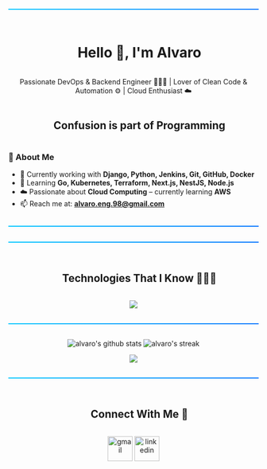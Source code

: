<!-- Horizontal Gradient Divider -->
<hr style="border: none; height: 2px; background: linear-gradient(to right, #00c6ff, #0072ff); margin: 30px 0;" />

<!-- h1 sin borde inferior -->
<div id="user-content-toc">
  <ul align="center">
    <summary><h1 style="display: inline-block">Hello 👋, I'm Alvaro</h1></summary>
  </ul>
</div>

<p align="center">
  Passionate DevOps & Backend Engineer 👨🏻‍💻 | Lover of Clean Code & Automation ⚙️ | Cloud Enthusiast ☁️
</p>

<!-- h2 sin borde inferior -->
<div id="user-content-toc">
  <ul align="center">
    <summary><h2 style="display: inline-block">Confusion is part of Programming</h2></summary>
  </ul>
</div>

<!-- Intro -->
### 🚀 About Me

- 🔭 Currently working with **Django, Python, Jenkins, Git, GitHub, Docker**
- 🌱 Learning **Go, Kubernetes, Terraform, Next.js, NestJS, Node.js**
- ☁️ Passionate about **Cloud Computing** – currently learning **AWS**
- 📫 Reach me at: **alvaro.eng.98@gmail.com**

<!-- Divider -->
<hr style="border: none; height: 2px; background: linear-gradient(to right, #00c6ff, #0072ff); margin: 30px 0;" />

<!-- Snake animation -->


<!-- Divider -->
<hr style="border: none; height: 2px; background: linear-gradient(to right, #00c6ff, #0072ff); margin: 30px 0;" />

<!-- Technologies Header -->
<div id="user-content-toc">
  <ul align="center">
    <summary><h2 style="display: inline-block">Technologies That I Know 👨🏻‍💻</h2></summary>
  </ul>
</div>

<!-- Tech stack icons -->
<p align="center">
  <a href="https://skillicons.dev">
    <img src="https://skillicons.dev/icons?i=git,githubactions,gitlab,aws,ubuntu,jenkins,docker,postgres,androidstudio,bash,django,fastapi,linux,md,nginx,github,postman,py,vscode,kubernetes&perline=10" />
  </a>
</p>

<!-- Divider -->
<hr style="border: none; height: 2px; background: linear-gradient(to right, #00c6ff, #0072ff); margin: 30px 0;" />

<!-- GitHub Stats -->
<p align="center">
  <img src="https://github-readme-stats.vercel.app/api?username=AlvaroEng98&show_icons=true&theme=tokyonight" alt="alvaro's github stats" />
  <img src="https://github-readme-streak-stats.herokuapp.com/?user=AlvaroEng98&theme=tokyonight" alt="alvaro's streak" />
</p>

<p align="center">
  <img src="https://github-profile-trophy.vercel.app/?username=AlvaroEng98&theme=onedark" />
</p>

<!-- Divider -->
<hr style="border: none; height: 2px; background: linear-gradient(to right, #00c6ff, #0072ff); margin: 30px 0;" />

<!-- Connect with me -->
<div id="user-content-toc">
  <ul align="center">
    <summary><h2 style="display: inline-block">Connect With Me 🤝</h2></summary>
  </ul>
</div>

<!-- Social links -->
<p align="center">
  <a href="mailto:alvaro.eng.98@gmail.com" target="blank"><img align="center" src="https://img.icons8.com/fluency/48/gmail-new.png" alt="gmail" height="50" width="50" /></a>
  <a href="https://www.linkedin.com/in/alvaroeng/" target="blank"><img align="center" src="https://user-images.githubusercontent.com/88904952/234979284-68c11d7f-1acc-4f0c-ac78-044e1037d7b0.png" alt="linkedin" height="50" width="50" /></a>
</p>
